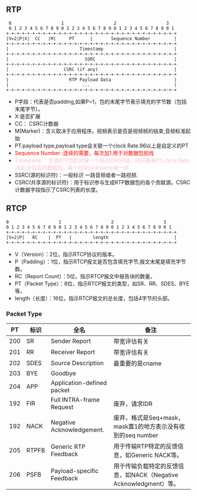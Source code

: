 ## RTP
```
 0                   1                   2                   3
 0 1 2 3 4 5 6 7 8 9 0 1 2 3 4 5 6 7 8 9 0 1 2 3 4 5 6 7 8 9 0 1
+-+-+-+-+-+-+-+-+-+-+-+-+-+-+-+-+-+-+-+-+-+-+-+-+-+-+-+-+-+-+-+-+
|V=2|P|X|  CC   |M|     PT      |       Sequence Number         |
+-+-+-+-+-+-+-+-+-+-+-+-+-+-+-+-+-+-+-+-+-+-+-+-+-+-+-+-+-+-+-+-+
|                           Timestamp                           |
+-+-+-+-+-+-+-+-+-+-+-+-+-+-+-+-+-+-+-+-+-+-+-+-+-+-+-+-+-+-+-+-+
|                             SSRC                              |
+-+-+-+-+-+-+-+-+-+-+-+-+-+-+-+-+-+-+-+-+-+-+-+-+-+-+-+-+-+-+-+-+
|                     CSRC (if any)                             |
+-+-+-+-+-+-+-+-+-+-+-+-+-+-+-+-+-+-+-+-+-+-+-+-+-+-+-+-+-+-+-+-+
|                       RTP Payload Data                        |
|                            ...                                |
+-+-+-+-+-+-+-+-+-+-+-+-+-+-+-+-+-+-+-+-+-+-+-+-+-+-+-+-+-+-+-+-+

```

- P字段：代表是否padding,如果P=1，包的末尾字节表示填充的字节数（包括末尾字节）。
- X:是否扩展
- CC： CSRC计数器
- M(Marker)：含义取决于应用程序。视频表示是否是视频帧的结束,音频标准起始
- PT:payload type,payload type会关联一个clock Rate.96以上是自定义的PT
- <font color=red>Sequence Number :连续的需要，每次加1.用于对数据包拍戏</font>
-  <font color=pink>Timestamp ：生成RTP包的时候一个相对的时间错，时间基有PT.clock Rate决定,分包后的数据包，每个包中timestamp都一样</font>
- SSRC(源的标识符)：一般标识 一路音频或者一路视频. 
- CSRC(共享源的标识符)：用于标识参与生成RTP数据包的各个贡献源。CSRC计数器字段指示了CSRC列表的长度。


## RTCP
```
0                   1                   2                   3
0 1 2 3 4 5 6 7 8 9 0 1 2 3 4 5 6 7 8 9 0 1 2 3 4 5 6 7 8 9 0 1
+-+-+-+-+-+-+-+-+-+-+-+-+-+-+-+-+-+-+-+-+-+-+-+-+-+-+-+-+-+-+-+-+
|V=2|P|   RC    |  PT   |        length                         |
+-+-+-+-+-+-+-+-+-+-+-+-+-+-+-+-+-+-+-+-+-+-+-+-+-+-+-+-+-+-+-+-+

```

- V（Version）：2位，指示RTCP协议的版本。
- P（Padding）：1位，指示RTCP报文是否包含填充字节,报文末尾是填充字节数。
- RC（Report Count）：5位，指示RTCP报文中报告块的数量。
- PT（Packet Type）：8位，指示RTCP报文的类型，如SR、RR、SDES、BYE等。
- length（长度）：16位，指示RTCP报文的总长度，包括4字节的头部。


### Packet Type

|PT |标识| 全名| 备注|
|- | -  | -  |-   |
|200 | SR | Sender Report   | 带宽评估有关   |
|201 | RR | Receiver Report  |带宽评估有关   |
|202 | SDES | Source Description  |最重要的是cname   |
|203 | BYE | Goodbye  |   |
|204 | APP |  Application-defined packet |   |用户自定义反馈
|192 | FIR | Full INTRA-frame Request  | 废弃，请求IDR  |
|192 | NACK | Negative Acknowledgement. | 废弃，格式是Seq+mask，mask置1的地方表示没有收到的seq number  |
|205 | RTPFB | Generic RTP Feedback  |  用于传输RTP特定的反馈信息，如Generic NACK等。 |
|206 | PSFB | Payload-specific Feedback  | 用于传输负载特定的反馈信息，如NACK（Negative Acknowledgment）等。 |